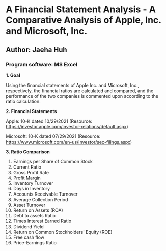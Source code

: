 # A Financial Statement Analysis - A Comparative Analysis of Apple, Inc. and Microsoft, Inc.
## Author: Jaeha Huh
### Program software: MS Excel

**1. Goal**

Using the financial statements of Apple Inc. and Microsoft, Inc., respectively, the financial ratios are calculated and compared, and the performance of the two companies is commented upon according to the ratio calculation.

**2. Financial Statements**

Apple: 10-K dated 10/29/2021 (Resource: https://investor.apple.com/investor-relations/default.aspx)

Microsoft: 10-K dated 07/29/2021 (Resource: https://www.microsoft.com/en-us/Investor/sec-filings.aspx)

**3. Ratio Comparison**

1) Earnings per Share of Common Stock
2) Current Ratio
3) Gross Profit Rate
4) Profit Margin
5) Inventory Turnover
6) Days in Inventory
7) Accounts Receivable Turnover
8) Average Collection Period
9) Asset Turnover
10) Return on Assets (ROA)
11) Debt to assets Ratio
12) Times Interest Earned Ratio
13) Dividend Yield
14) Return on Common Stockholders' Equity (ROE)
15) Free cash flow
16) Price-Earnings Ratio 
